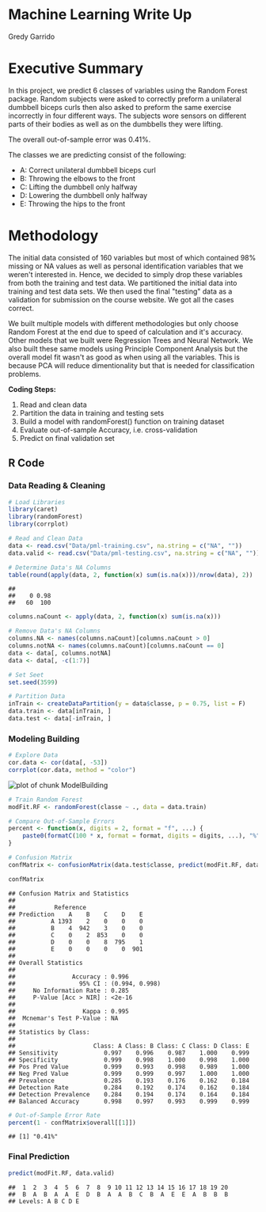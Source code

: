 # Machine Learning Write Up
Gredy Garrido 


# Executive Summary
In this project, we predict 6 classes of variables using the Random Forest package.  Random subjects were asked to correctly preform a unilateral dumbbell biceps curls then also asked to preform the same exercise incorrectly in four different ways.  The subjects wore sensors on different parts of their bodies as well as on the dumbbells they were lifting.

The overall out-of-sample error was 0.41%.

The classes we are predicting consist of the following:

- A: Correct unilateral dumbbell biceps curl
- B: Throwing the elbows to the front
- C: Lifting the dumbbell only halfway
- D: Lowering the dumbbell only halfway
- E: Throwing the hips to the front


# Methodology
The initial data consisted of 160 variables but most of which contained 98% missing or NA values as well as personal identification variables that we weren't interested in.  Hence, we decided to simply drop these variables from both the training and test data.  We partitioned the initial data into training and test data sets.  We then used the final "testing" data as a validation for submission on the course website.  We got all the cases correct.

We built multiple models with different methodologies but only choose Random Forest at the end due to speed of calculation and it's accuracy.  Other models that we built were Regression Trees and Neural Network.  We also built these same models using Principle Component Analysis but the overall model fit wasn't as good as when using all the variables.  This is because PCA will reduce dimentionality but that is needed for classification problems.

**Coding Steps:**

1. Read and clean data
2. Partition the data in training and testing sets
3. Build a model with randomForest() function on training dataset
4. Evaluate out-of-sample Accuracy, i.e. cross-validation
3. Predict on final validation set


## R Code
### Data Reading & Cleaning

```r
# Load Libraries
library(caret)
library(randomForest)
library(corrplot)
```


```r
# Read and Clean Data
data <- read.csv("Data/pml-training.csv", na.string = c("NA", ""))
data.valid <- read.csv("Data/pml-testing.csv", na.string = c("NA", ""))

# Determine Data's NA Columns
table(round(apply(data, 2, function(x) sum(is.na(x)))/nrow(data), 2))
```

```
## 
##    0 0.98 
##   60  100
```

```r
columns.naCount <- apply(data, 2, function(x) sum(is.na(x)))

# Remove Data's NA Columns
columns.NA <- names(columns.naCount)[columns.naCount > 0]
columns.notNA <- names(columns.naCount)[columns.naCount == 0]
data <- data[, columns.notNA]
data <- data[, -c(1:7)]

# Set Seet
set.seed(3599)

# Partition Data
inTrain <- createDataPartition(y = data$classe, p = 0.75, list = F)
data.train <- data[inTrain, ]
data.test <- data[-inTrain, ]
```

### Modeling Building

```r
# Explore Data
cor.data <- cor(data[, -53])
corrplot(cor.data, method = "color")
```

![plot of chunk ModelBuilding](./WriteUp_files/figure-html/ModelBuilding.png) 

```r
# Train Random Forest
modFit.RF <- randomForest(classe ~ ., data = data.train)

# Compare Out-of-Sample Errors
percent <- function(x, digits = 2, format = "f", ...) {
    paste0(formatC(100 * x, format = format, digits = digits, ...), "%")
}

# Confusion Matrix
confMatrix <- confusionMatrix(data.test$classe, predict(modFit.RF, data.test))

confMatrix
```

```
## Confusion Matrix and Statistics
## 
##           Reference
## Prediction    A    B    C    D    E
##          A 1393    2    0    0    0
##          B    4  942    3    0    0
##          C    0    2  853    0    0
##          D    0    0    8  795    1
##          E    0    0    0    0  901
## 
## Overall Statistics
##                                         
##                Accuracy : 0.996         
##                  95% CI : (0.994, 0.998)
##     No Information Rate : 0.285         
##     P-Value [Acc > NIR] : <2e-16        
##                                         
##                   Kappa : 0.995         
##  Mcnemar's Test P-Value : NA            
## 
## Statistics by Class:
## 
##                      Class: A Class: B Class: C Class: D Class: E
## Sensitivity             0.997    0.996    0.987    1.000    0.999
## Specificity             0.999    0.998    1.000    0.998    1.000
## Pos Pred Value          0.999    0.993    0.998    0.989    1.000
## Neg Pred Value          0.999    0.999    0.997    1.000    1.000
## Prevalence              0.285    0.193    0.176    0.162    0.184
## Detection Rate          0.284    0.192    0.174    0.162    0.184
## Detection Prevalence    0.284    0.194    0.174    0.164    0.184
## Balanced Accuracy       0.998    0.997    0.993    0.999    0.999
```

```r
# Out-of-Sample Error Rate
percent(1 - confMatrix$overall[[1]])
```

```
## [1] "0.41%"
```

### Final Prediction

```r
predict(modFit.RF, data.valid)
```

```
##  1  2  3  4  5  6  7  8  9 10 11 12 13 14 15 16 17 18 19 20 
##  B  A  B  A  A  E  D  B  A  A  B  C  B  A  E  E  A  B  B  B 
## Levels: A B C D E
```
